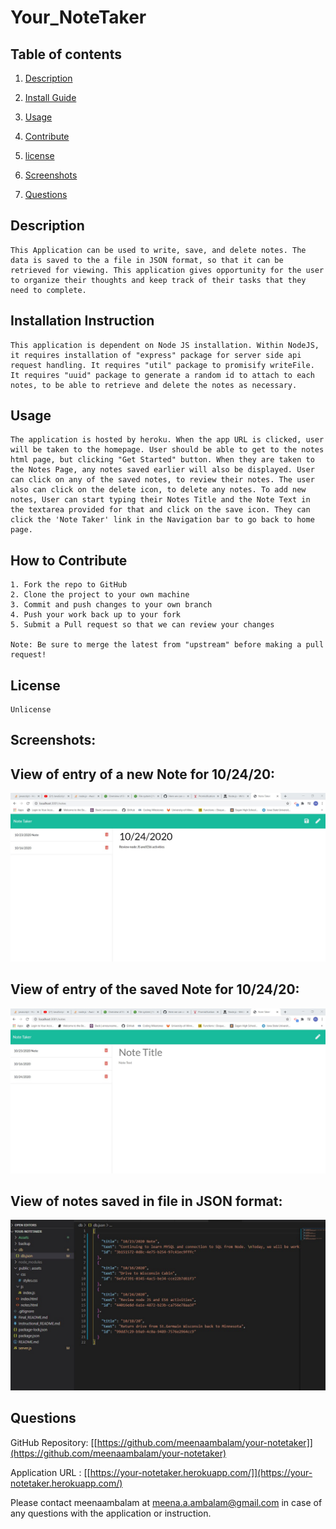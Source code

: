 # Your_NoteTaker
## Table of contents

1. [Description](#description)

2. [Install Guide](#install)

3. [Usage](#usage)

4. [Contribute](#contribute)

5. [license](#license)

6. [Screenshots](#images)

7. [Questions](#questions)
        
<div id="description"/>
        
## Description
```
This Application can be used to write, save, and delete notes. The data is saved to the a file in JSON format, so that it can be retrieved for viewing. This application gives opportunity for the user to organize their thoughts and keep track of their tasks that they need to complete.
```
        
<div id="install"/>
        
## Installation Instruction
```
This application is dependent on Node JS installation. Within NodeJS, it requires installation of "express" package for server side api request handling. It requires "util" package to promisify writeFile. It requires "uuid" package to generate a random id to attach to each notes, to be able to retrieve and delete the notes as necessary.
```
        
<div id="usage"/>
        
## Usage
```
The application is hosted by heroku. When the app URL is clicked, user will be taken to the homepage. User should be able to get to the notes html page, but clicking "Get Started" button. When they are taken to the Notes Page, any notes saved earlier will also be displayed. User can click on any of the saved notes, to review their notes. The user also can click on the delete icon, to delete any notes. To add new notes, User can start typing their Notes Title and the Note Text in the textarea provided for that and click on the save icon. They can click the 'Note Taker' link in the Navigation bar to go back to home page.
```
        
<div id="contribute"/>
        
## How to Contribute
```
1. Fork the repo to GitHub
2. Clone the project to your own machine
3. Commit and push changes to your own branch
4. Push your work back up to your fork
5. Submit a Pull request so that we can review your changes

Note: Be sure to merge the latest from "upstream" before making a pull request!
```
        
<div id="license"/>
        
## License
```
Unlicense
```
        
<div id="images"/>
        
## Screenshots:


View of entry of a new Note for 10/24/20:
----------------------------------------
![Screenshot#1](./Assets/Screenshot_newNote.PNG.jpg)

View of entry of the saved Note for 10/24/20:
----------------------------------------------

![Screenshot#2](./Assets/Screenshot_newNote_saved.jpg)

View of notes saved in file in JSON format:
---------------------------------------------

![Screenshot#3](./Assets/Screenshot_dbJSON_file_with_SavedNotes.jpg)
        
        
<div id="questions"/>
        
## Questions
GitHub Repository: [[https://github.com/meenaambalam/your-notetaker]](https://github.com/meenaambalam/your-notetaker)

Application URL : [[https://your-notetaker.herokuapp.com/]](https://your-notetaker.herokuapp.com/)


Please contact meenaambalam at [meena.a.ambalam@gmail.com](mailto:meena.a.ambalam@gmail.com?subject=Github) in case of any questions with the application or instruction.